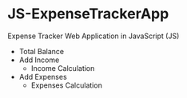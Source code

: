 # JS-ExpenseTrackerApp
Expense Tracker Web Application in JavaScript (JS)

  - Total Balance
  - Add Income
    - Income Calculation
  - Add Expenses
    - Expenses Calculation
  
